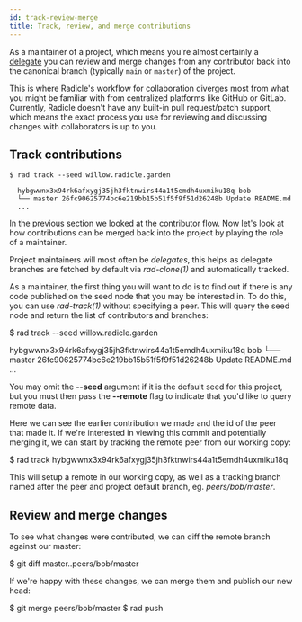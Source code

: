 ```yaml
---
id: track-review-merge
title: Track, review, and merge contributions
---
```


As a maintainer of a project, which means you're almost certainly a
[delegate](understanding-radicle/glossary.md#delegate) you can review and merge changes from any contributor back into the canonical branch (typically `main` or `master`) of the project.

This is where Radicle's workflow for collaboration diverges most from what you might be familiar with from centralized
platforms like GitHub or GitLab. Currently, Radicle doesn't have any built-in pull request/patch support, which means
the exact process you use for reviewing and discussing changes with collaborators is up to you.

## Track contributions



```
$ rad track --seed willow.radicle.garden

  hybgwwnx3x94rk6afxygj35jh3fktnwirs44a1t5emdh4uxmiku18q bob
  └── master 26fc90625774bc6e219bb15b51f5f9f51d26248b Update README.md
  ...
```

In the previous section we looked at the contributor flow. Now let's look at how
contributions can be merged back into the project by playing the role of a
maintainer.

Project maintainers will most often be *delegates*, this helps as delegate
branches are fetched by default via *rad-clone(1)* and automatically tracked.

As a maintainer, the first thing you will want to do is to find out if there
is any code published on the seed node that you may be interested in. To do
this, you can use *rad-track(1)* without specifying a peer. This will query
the seed node and return the list of contributors and branches:

  $ rad track --seed willow.radicle.garden

  hybgwwnx3x94rk6afxygj35jh3fktnwirs44a1t5emdh4uxmiku18q bob
  └── master 26fc90625774bc6e219bb15b51f5f9f51d26248b Update README.md
  ...

You may omit the __--seed__ argument if it is the default seed for this project,
but you must then pass the __--remote__ flag to indicate that you'd like to
query remote data.

Here we can see the earlier contribution we made and the id of the peer that
made it. If we're interested in viewing this commit and potentially merging it,
we can start by tracking the remote peer from our working copy:

  $ rad track hybgwwnx3x94rk6afxygj35jh3fktnwirs44a1t5emdh4uxmiku18q

This will setup a remote in our working copy, as well as a tracking branch
named after the peer and project default branch, eg. *peers/bob/master*.

## Review and merge changes

To see what changes were contributed, we can diff the remote branch against our
master:

  $ git diff master..peers/bob/master

If we're happy with these changes, we can merge them and publish our new
head:

  $ git merge peers/bob/master
  $ rad push